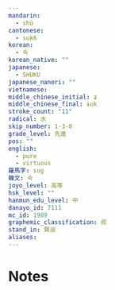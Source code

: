 ```yaml
---
mandarin:
  - shū
cantonese:
  - suk6
korean:
  - 숙
korean_native: ""
japanese:
  - SHUKU
japanese_nanori: ""
vietnamese:
middle_chinese_initial: ʑ
middle_chinese_final: ɨuk
stroke_count: "11"
radical: 水
skip_number: 1-3-8
grade_level: 先進
pos: ""
english:
  - pure
  - virtuous
羅馬字: sug
韓文: 숙
joyo_level: 高等
hsk_level: ""
hanmun_edu_level: 中
danayo_id: 7111
mc_id: 1989
graphemic_classification: 叔
stand_in: 賢淑
aliases:
---
```


# Notes

